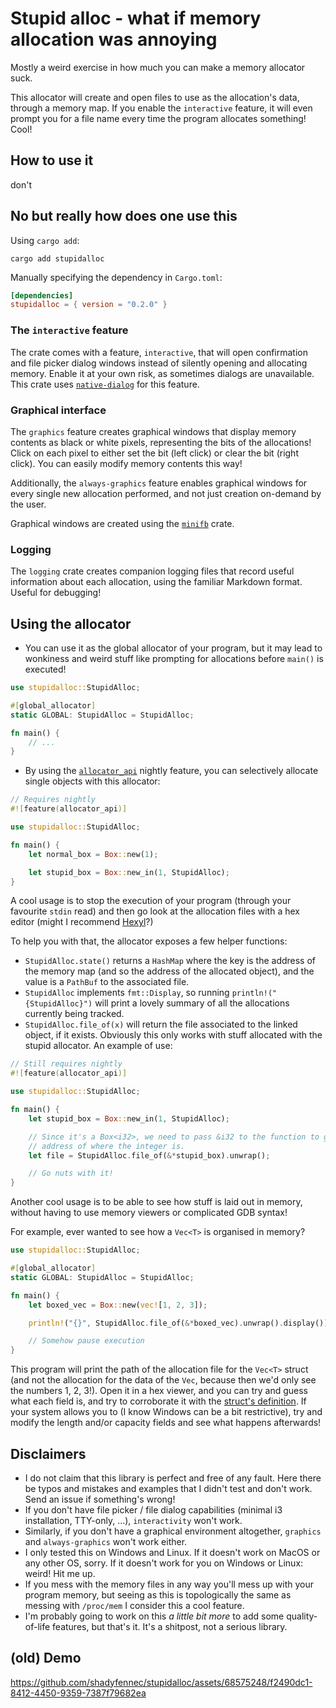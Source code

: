 # Stupid alloc - what if memory allocation was annoying
Mostly a weird exercise in how much you can make a memory allocator suck.

This allocator will create and open files to use as the allocation's data, through a memory map. If you enable the `interactive` feature, it will even prompt you for a file name every time
the program allocates something! Cool!


## How to use it
don't

## No but really how does one use this
Using `cargo add`:

```shell
cargo add stupidalloc
```

Manually specifying the dependency in `Cargo.toml`:

```toml
[dependencies]
stupidalloc = { version = "0.2.0" }
```

### The `interactive` feature
The crate comes with a feature, `interactive`, that will open confirmation and file picker dialog windows instead of silently opening and allocating memory. Enable it at your own risk,
as sometimes dialogs are unavailable. This crate uses [`native-dialog`](https://crates.io/crates/native-dialog) for this feature.

### Graphical interface
The `graphics` feature creates graphical windows that display memory contents as black or white pixels, representing the bits of the allocations! Click on each pixel to either set the bit (left click) or clear the bit (right click). You can easily modify memory contents this way!

Additionally, the `always-graphics` feature enables graphical windows for every single new allocation performed, and not just creation on-demand by the user.

Graphical windows are created using the [`minifb`](https://crates.io/crates/minifb) crate.

### Logging
The `logging` crate creates companion logging files that record useful information about each allocation, using the familiar Markdown format. Useful for debugging!

## Using the allocator
- You can use it as the global allocator of your program, but it may lead to wonkiness and weird stuff like prompting for allocations before `main()` is executed!

```rust
use stupidalloc::StupidAlloc;

#[global_allocator]
static GLOBAL: StupidAlloc = StupidAlloc;

fn main() {
    // ...
}
```

- By using the [`allocator_api`](https://doc.rust-lang.org/beta/unstable-book/library-features/allocator-api.html) nightly feature, you can selectively
allocate single objects with this allocator:

```rust
// Requires nightly
#![feature(allocator_api)]

use stupidalloc::StupidAlloc;

fn main() {
    let normal_box = Box::new(1);

    let stupid_box = Box::new_in(1, StupidAlloc);
}
```

A cool usage is to stop the execution of your program (through your favourite `stdin` read) and then go look at the allocation files with a hex editor (might I recommend [Hexyl](https://github.com/sharkdp/hexyl)?)

To help you with that, the allocator exposes a few helper functions:
- `StupidAlloc.state()` returns a `HashMap` where the key is the address of the memory map (and so the address of the allocated object), and the value is a `PathBuf` to the associated file.
- `StupidAlloc` implements `fmt::Display`, so running `println!("{StupidAlloc}")` will print a lovely summary of all the allocations currently being tracked.
- `StupidAlloc.file_of(x)` will return the file associated to the linked object, if it exists. Obviously this only works with stuff allocated with the stupid allocator. An example of use:

```rust
// Still requires nightly
#![feature(allocator_api)]

use stupidalloc::StupidAlloc;

fn main() {
    let stupid_box = Box::new_in(1, StupidAlloc);

    // Since it's a Box<i32>, we need to pass &i32 to the function to get the 
    // address of where the integer is.
    let file = StupidAlloc.file_of(&*stupid_box).unwrap();

    // Go nuts with it!
}
```

Another cool usage is to be able to see how stuff is laid out in memory, without
having to use memory viewers or complicated GDB syntax!

For example, ever wanted to see how a `Vec<T>` is organised in memory?

```rust
use stupidalloc::StupidAlloc;

#[global_allocator]
static GLOBAL: StupidAlloc = StupidAlloc;

fn main() {
    let boxed_vec = Box::new(vec![1, 2, 3]);

    println!("{}", StupidAlloc.file_of(&*boxed_vec).unwrap().display());

    // Somehow pause execution
}
```

This program will print the path of the allocation file for the `Vec<T>` struct
(and not the allocation for the data of the `Vec`, because then we'd only see
the numbers 1, 2, 3!). Open it in a hex viewer, and you can try and guess what
each field is, and try to corroborate it with the [struct's definition](https://doc.rust-lang.org/stable/std/vec/struct.Vec.html).
If your system allows you to (I know Windows can be a bit restrictive), try and 
modify the length and/or capacity fields and see what happens afterwards!

## Disclaimers
- I do not claim that this library is perfect and free of any fault. Here there be typos and mistakes and examples that I didn't test and don't work. Send an issue if something's wrong!
- If you don't have file picker / file dialog capabilities (minimal i3 installation, TTY-only, ...), `interactivity` won't work. 
- Similarly, if you don't have a graphical environment altogether, `graphics` and `always-graphics` won't work either.
- I only tested this on Windows and Linux. If it doesn't work on MacOS or any other OS, sorry. If it doesn't work for you on Windows or Linux: weird! Hit me up.
- If you mess with the memory files in any way you'll mess up with your program memory, but seeing as this is topologically the same as messing with `/proc/mem` I consider this a cool feature.
- I'm probably going to work on this *a little bit more* to add some quality-of-life features, but that's it. It's a shitpost, not a serious library.

## (old) Demo
https://github.com/shadyfennec/stupidalloc/assets/68575248/f2490dc1-8412-4450-9359-7387f79682ea
